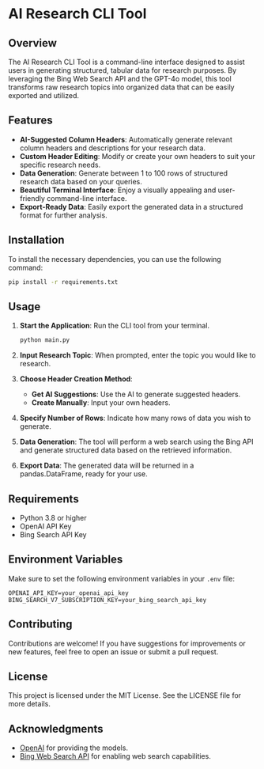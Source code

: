 # AI Research CLI Tool

## Overview

The AI Research CLI Tool is a command-line interface designed to assist users in generating structured, tabular data for research purposes. By leveraging the Bing Web Search API and the GPT-4o model, this tool transforms raw research topics into organized data that can be easily exported and utilized.

## Features

- **AI-Suggested Column Headers**: Automatically generate relevant column headers and descriptions for your research data.
- **Custom Header Editing**: Modify or create your own headers to suit your specific research needs.
- **Data Generation**: Generate between 1 to 100 rows of structured research data based on your queries.
- **Beautiful Terminal Interface**: Enjoy a visually appealing and user-friendly command-line interface.
- **Export-Ready Data**: Easily export the generated data in a structured format for further analysis.

## Installation

To install the necessary dependencies, you can use the following command:
```bash
pip install -r requirements.txt
```

## Usage

1. **Start the Application**: Run the CLI tool from your terminal.
   ```bash
   python main.py
   ```

2. **Input Research Topic**: When prompted, enter the topic you would like to research.

3. **Choose Header Creation Method**:
   - **Get AI Suggestions**: Use the AI to generate suggested headers.
   - **Create Manually**: Input your own headers.

4. **Specify Number of Rows**: Indicate how many rows of data you wish to generate.

5. **Data Generation**: The tool will perform a web search using the Bing API and generate structured data based on the retrieved information.

6. **Export Data**: The generated data will be returned in a pandas.DataFrame, ready for your use.

## Requirements

- Python 3.8 or higher
- OpenAI API Key
- Bing Search API Key

## Environment Variables

Make sure to set the following environment variables in your `.env` file:

```
OPENAI_API_KEY=your_openai_api_key
BING_SEARCH_V7_SUBSCRIPTION_KEY=your_bing_search_api_key
```

## Contributing

Contributions are welcome! If you have suggestions for improvements or new features, feel free to open an issue or submit a pull request.

## License

This project is licensed under the MIT License. See the LICENSE file for more details.

## Acknowledgments

- [OpenAI](https://openai.com) for providing the models.
- [Bing Web Search API](https://www.microsoft.com/en-us/bing/apis/bing-search-api-v7) for enabling web search capabilities.
